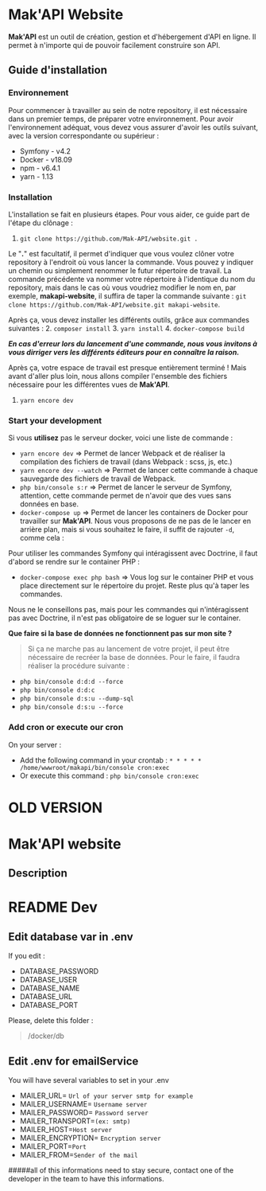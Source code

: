 # Mak'API Website

**Mak'API** est un outil de création, gestion et d'hébergement d'API en ligne. Il permet à n'importe qui de pouvoir facilement construire son API.

## Guide d'installation

### Environnement

Pour commencer à travailler au sein de notre repository, il est nécessaire dans un premier temps, de préparer votre environnement. Pour avoir l'environnement adéquat, vous devez vous assurer d'avoir les outils suivant, avec la version correspondante ou supérieur :
* Symfony - v4.2
* Docker - v18.09
* npm - v6.4.1
* yarn  - 1.13

### Installation

L'installation se fait en plusieurs étapes. Pour vous aider, ce guide part de l'étape du clônage :
1. `git clone https://github.com/Mak-API/website.git .`

Le "**.**" est facultatif, il permet d'indiquer que vous voulez clôner votre repository à l'endroit où vous lancer la commande. Vous pouvez y indiquer un chemin ou simplement renommer le futur répertoire de travail. La commande précédente va nommer votre répertoire à l'identique du nom du repository, mais dans le cas où vous voudriez modifier le nom en, par exemple, **makapi-website**, il suffira de taper la commande suivante : `git clone https://github.com/Mak-API/website.git makapi-website`.

Après ça, vous devez installer les différents outils, grâce aux commandes suivantes :
2. `composer install`
3. `yarn install`
4. `docker-compose build`

_**En cas d'erreur lors du lancement d'une commande, nous vous invitons à vous dirriger vers les différents éditeurs pour en connaître la raison.**_

Après ça, votre espace de travail est presque entièrement terminé ! Mais avant d'aller plus loin, nous allons compiler l'ensemble des fichiers nécessaire pour les différentes vues de **Mak'API**.

1. `yarn encore dev`



### Start your development

Si vous **utilisez** pas le serveur docker, voici une liste de commande :
* `yarn encore dev` => Permet de lancer Webpack et de réaliser la compilation des fichiers de travail (dans Webpack : scss, js, etc.)
* `yarn encore dev --watch` => Permet de lancer cette commande à chaque sauvegarde des fichiers de travail de Webpack.
* `php bin/console s:r` => Permet de lancer le serveur de Symfony, attention, cette commande permet de n'avoir que des vues sans données en base.
* `docker-compose up` => Permet de lancer les containers de Docker pour travailler sur **Mak'API**. Nous vous proposons de ne pas de le lancer en arrière plan, mais si vous souhaitez le faire, il suffit de rajouter `-d`, comme cela :

Pour utiliser les commandes Symfony qui intéragissent avec Doctrine, il faut d'abord se rendre sur le container PHP :
* `docker-compose exec php bash` => Vous log sur le container PHP et vous place directement sur le répertoire du projet. Reste plus qu'à taper les commandes.

Nous ne le conseillons pas, mais pour les commandes qui n'intéragissent pas avec Doctrine, il n'est pas obligatoire de se loguer sur le container.

**Que faire si la base de données ne fonctionnent pas sur mon site ?**
> Si ça ne marche pas au lancement de votre projet, il peut être nécessaire de recréer la base de données.
Pour le faire, il faudra réaliser la procédure suivante :
* `php bin/console d:d:d --force`
* `php bin/console d:d:c`
* `php bin/console d:s:u --dump-sql`
* `php bin/console d:s:u --force`

### Add cron or execute our cron

On your server :
* Add the following command in your crontab : `* * * * * /home/wwwroot/makapi/bin/console cron:exec`
* Or execute this command : `php bin/console cron:exec`

# OLD VERSION
# Mak'API website

## Description


# README Dev

## Edit database var in .env

If you edit :
* DATABASE_PASSWORD
* DATABASE_USER
* DATABASE_NAME
* DATABASE_URL
* DATABASE_PORT

Please, delete this folder :
> /docker/db

## Edit .env for emailService

You will have several variables to set in your .env
- MAILER_URL= ```Url of your server smtp for example```
- MAILER_USERNAME= ```Username server```
- MAILER_PASSWORD= ```Password server```
- MAILER_TRANSPORT=```(ex: smtp)```
- MAILER_HOST=```Host server```
- MAILER_ENCRYPTION= ```Encryption server```
- MAILER_PORT=```Port```
- MAILER_FROM=```Sender of the mail```

#####all of this informations need to stay secure, contact one of the developer in the team to have this informations.
